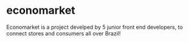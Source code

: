 # economarket
Economarket is a project develped by 5 junior front end developers, to connect stores and consumers all over Brazil!
